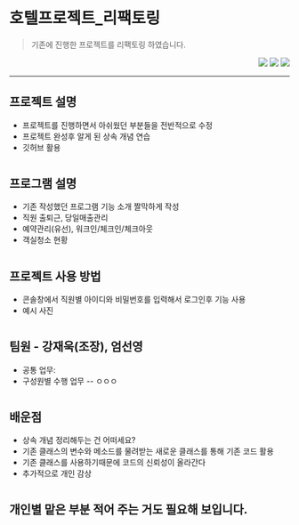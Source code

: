 # 호텔프로젝트_리팩토링
> 기존에 진행한 프로젝트를 리팩토링 하였습니다.
<div align=right> 
  <img src = "https://img.shields.io/badge/Java-007396?style=flat&logo=OpenJDK&logoColor=white">
  <img src = "https://img.shields.io/badge/Eclipse-2C2255?style=for-the-badge&logo=eclipse&logoColor=white">
  <img src = "https://img.shields.io/badge/GitHub-100000?style=for-the-badge&logo=github&logoColor=white">
</div>
   
***

## 프로젝트 설명
- 프로젝트를 진행하면서 아쉬웠던 부분들을 전반적으로 수정
- 프로젝트 완성후 알게 된 상속 개념 연습
- 깃허브 활용   

#
## 프로그램 설명
- 기존 작성했던 프로그램 기능 소개 짤막하게 작성
- 직원 출퇴근, 당일매출관리
- 예약관리(유선), 워크인/체크인/체크아웃
- 객실청소 현황

#   
## 프로젝트 사용 방법
- 콘솔창에서 직원별 아이디와 비밀번호를 입력해서 로그인후 기능 사용
- 예시 사진   

# 
## 팀원 - 강재욱(조장), 엄선영   
- 공통 업무:
- 구성원별 수행 업무
-- ㅇㅇㅇ
#
## 배운점
- 상속 개념 정리해두는 건 어떠세요?
- 기존 클래스의 변수와 메소드를 물려받는 새로운 클래스를 통해 기존 코드 활용
- 기존 클래스를 사용하기때문에 코드의 신뢰성이 올라간다
- 추가적으로 개인 감상

#
## 개인별 맡은 부분 적어 주는 거도 필요해 보입니다.
